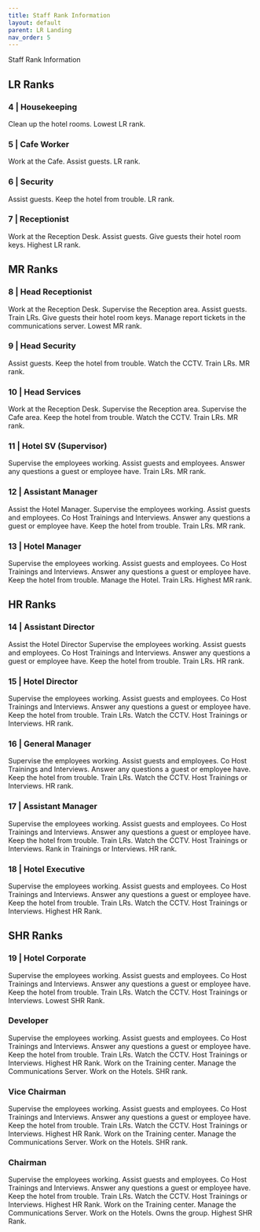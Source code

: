 ```yaml
---
title: Staff Rank Information
layout: default
parent: LR Landing
nav_order: 5
---
```

Staff Rank Information

## LR Ranks

### 4 | Housekeeping
Clean up the hotel rooms.
Lowest LR rank.

### 5 | Cafe Worker
Work at the Cafe.
Assist guests.
LR rank.

### 6 | Security
Assist guests.
Keep the hotel from trouble.
LR rank.

### 7 | Receptionist
Work at the Reception Desk.
Assist guests.
Give guests their hotel room keys.
Highest LR rank.

## MR Ranks

### 8 | Head Receptionist
Work at the Reception Desk.
Supervise the Reception area.
Assist guests.
Train LRs.
Give guests their hotel room keys.
Manage report tickets in the communications server.
Lowest MR rank.

### 9 | Head Security
Assist guests.
Keep the hotel from trouble.
Watch the CCTV.
Train LRs.
MR rank.

### 10 | Head Services
Work at the Reception Desk.
Supervise the Reception area.
Supervise the Cafe area.
Keep the hotel from trouble.
Watch the CCTV.
Train LRs.
MR rank.

### 11 | Hotel SV (Supervisor)
Supervise the employees working.
Assist guests and employees.
Answer any questions a guest or employee have.
Train LRs.
MR rank.

### 12 | Assistant Manager
Assist the Hotel Manager.
Supervise the employees working.
Assist guests and employees.
Co Host Trainings and Interviews.
Answer any questions a guest or employee have.
Keep the hotel from trouble.
Train LRs.
MR rank.

### 13 | Hotel Manager
Supervise the employees working.
Assist guests and employees.
Co Host Trainings and Interviews.
Answer any questions a guest or employee have.
Keep the hotel from trouble.
Manage the Hotel.
Train LRs.
Highest MR rank.

## HR Ranks

### 14 | Assistant Director
Assist the Hotel Director
Supervise the employees working.
Assist guests and employees.
Co Host Trainings and Interviews.
Answer any questions a guest or employee have.
Keep the hotel from trouble.
Train LRs.
HR rank.

### 15 | Hotel Director
Supervise the employees working.
Assist guests and employees.
Co Host Trainings and Interviews.
Answer any questions a guest or employee have.
Keep the hotel from trouble.
Train LRs.
Watch the CCTV.
Host Trainings or Interviews.
HR rank.

### 16 | General Manager
Supervise the employees working.
Assist guests and employees.
Co Host Trainings and Interviews.
Answer any questions a guest or employee have.
Keep the hotel from trouble.
Train LRs.
Watch the CCTV.
Host Trainings or Interviews.
HR rank.

### 17 | Assistant Manager
Supervise the employees working.
Assist guests and employees.
Co Host Trainings and Interviews.
Answer any questions a guest or employee have.
Keep the hotel from trouble.
Train LRs.
Watch the CCTV.
Host Trainings or Interviews.
Rank in Trainings or Interviews.
HR rank.

### 18 | Hotel Executive
Supervise the employees working.
Assist guests and employees.
Co Host Trainings and Interviews.
Answer any questions a guest or employee have.
Keep the hotel from trouble.
Train LRs.
Watch the CCTV.
Host Trainings or Interviews.
Highest HR Rank.

## SHR Ranks

### 19 | Hotel Corporate
Supervise the employees working.
Assist guests and employees.
Co Host Trainings and Interviews.
Answer any questions a guest or employee have.
Keep the hotel from trouble.
Train LRs.
Watch the CCTV.
Host Trainings or Interviews.
Lowest SHR Rank.

### Developer
Supervise the employees working.
Assist guests and employees.
Co Host Trainings and Interviews.
Answer any questions a guest or employee have.
Keep the hotel from trouble.
Train LRs.
Watch the CCTV.
Host Trainings or Interviews.
Highest HR Rank.
Work on the Training center.
Manage the Communications Server.
Work on the Hotels.
SHR rank.

### Vice Chairman
Supervise the employees working.
Assist guests and employees.
Co Host Trainings and Interviews.
Answer any questions a guest or employee have.
Keep the hotel from trouble.
Train LRs.
Watch the CCTV.
Host Trainings or Interviews.
Highest HR Rank.
Work on the Training center.
Manage the Communications Server.
Work on the Hotels.
SHR rank.

### Chairman
Supervise the employees working.
Assist guests and employees.
Co Host Trainings and Interviews.
Answer any questions a guest or employee have.
Keep the hotel from trouble.
Train LRs.
Watch the CCTV.
Host Trainings or Interviews.
Highest HR Rank.
Work on the Training center.
Manage the Communications Server.
Work on the Hotels.
Owns the group.
Highest SHR Rank.
